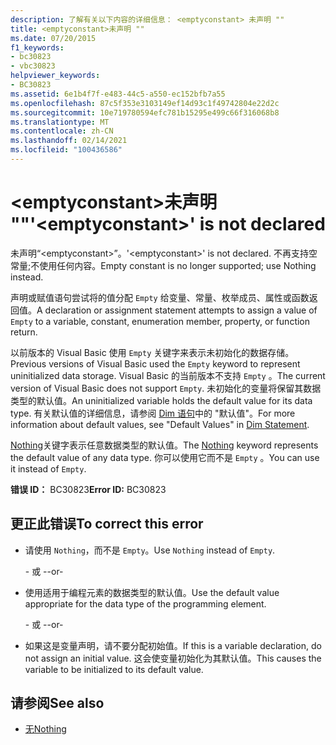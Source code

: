 ```yaml
---
description: 了解有关以下内容的详细信息： <emptyconstant> 未声明 ""
title: <emptyconstant>未声明 ""
ms.date: 07/20/2015
f1_keywords:
- bc30823
- vbc30823
helpviewer_keywords:
- BC30823
ms.assetid: 6e1b4f7f-e483-44c5-a550-ec152bfb7a55
ms.openlocfilehash: 87c5f353e3103149ef14d93c1f49742804e22d2c
ms.sourcegitcommit: 10e719780594efc781b15295e499c66f316068b8
ms.translationtype: MT
ms.contentlocale: zh-CN
ms.lasthandoff: 02/14/2021
ms.locfileid: "100436586"
---
```

# <a name="emptyconstant-is-not-declared"></a><span data-ttu-id="22118-103">\<emptyconstant>未声明 ""</span><span class="sxs-lookup"><span data-stu-id="22118-103">'\<emptyconstant>' is not declared</span></span>

<span data-ttu-id="22118-104">未声明“\<emptyconstant>”。</span><span class="sxs-lookup"><span data-stu-id="22118-104">'\<emptyconstant>' is not declared.</span></span> <span data-ttu-id="22118-105">不再支持空常量;不使用任何内容。</span><span class="sxs-lookup"><span data-stu-id="22118-105">Empty constant is no longer supported; use Nothing instead.</span></span>  
  
 <span data-ttu-id="22118-106">声明或赋值语句尝试将的值分配 `Empty` 给变量、常量、枚举成员、属性或函数返回值。</span><span class="sxs-lookup"><span data-stu-id="22118-106">A declaration or assignment statement attempts to assign a value of `Empty` to a variable, constant, enumeration member, property, or function return.</span></span>  
  
 <span data-ttu-id="22118-107">以前版本的 Visual Basic 使用 `Empty` 关键字来表示未初始化的数据存储。</span><span class="sxs-lookup"><span data-stu-id="22118-107">Previous versions of Visual Basic used the `Empty` keyword to represent uninitialized data storage.</span></span> <span data-ttu-id="22118-108">Visual Basic 的当前版本不支持 `Empty` 。</span><span class="sxs-lookup"><span data-stu-id="22118-108">The current version of Visual Basic does not support `Empty`.</span></span> <span data-ttu-id="22118-109">未初始化的变量将保留其数据类型的默认值。</span><span class="sxs-lookup"><span data-stu-id="22118-109">An uninitialized variable holds the default value for its data type.</span></span> <span data-ttu-id="22118-110">有关默认值的详细信息，请参阅 [Dim 语句](../language-reference/statements/dim-statement.md)中的 "默认值"。</span><span class="sxs-lookup"><span data-stu-id="22118-110">For more information about default values, see "Default Values" in [Dim Statement](../language-reference/statements/dim-statement.md).</span></span>  
  
 <span data-ttu-id="22118-111">[Nothing](../language-reference/nothing.md)关键字表示任意数据类型的默认值。</span><span class="sxs-lookup"><span data-stu-id="22118-111">The [Nothing](../language-reference/nothing.md) keyword represents the default value of any data type.</span></span> <span data-ttu-id="22118-112">你可以使用它而不是 `Empty` 。</span><span class="sxs-lookup"><span data-stu-id="22118-112">You can use it instead of `Empty`.</span></span>  
  
 <span data-ttu-id="22118-113">**错误 ID：** BC30823</span><span class="sxs-lookup"><span data-stu-id="22118-113">**Error ID:** BC30823</span></span>  
  
## <a name="to-correct-this-error"></a><span data-ttu-id="22118-114">更正此错误</span><span class="sxs-lookup"><span data-stu-id="22118-114">To correct this error</span></span>  
  
- <span data-ttu-id="22118-115">请使用 `Nothing`，而不是 `Empty`。</span><span class="sxs-lookup"><span data-stu-id="22118-115">Use `Nothing` instead of `Empty`.</span></span>  
  
     <span data-ttu-id="22118-116">- 或 -</span><span class="sxs-lookup"><span data-stu-id="22118-116">-or-</span></span>  
  
- <span data-ttu-id="22118-117">使用适用于编程元素的数据类型的默认值。</span><span class="sxs-lookup"><span data-stu-id="22118-117">Use the default value appropriate for the data type of the programming element.</span></span>  
  
     <span data-ttu-id="22118-118">- 或 -</span><span class="sxs-lookup"><span data-stu-id="22118-118">-or-</span></span>  
  
- <span data-ttu-id="22118-119">如果这是变量声明，请不要分配初始值。</span><span class="sxs-lookup"><span data-stu-id="22118-119">If this is a variable declaration, do not assign an initial value.</span></span> <span data-ttu-id="22118-120">这会使变量初始化为其默认值。</span><span class="sxs-lookup"><span data-stu-id="22118-120">This causes the variable to be initialized to its default value.</span></span>  
  
## <a name="see-also"></a><span data-ttu-id="22118-121">请参阅</span><span class="sxs-lookup"><span data-stu-id="22118-121">See also</span></span>

- [<span data-ttu-id="22118-122">无</span><span class="sxs-lookup"><span data-stu-id="22118-122">Nothing</span></span>](../language-reference/nothing.md)
